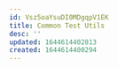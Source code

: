 ```yaml
---
id: Vsz5oaYsuDI0MDgqpV1EK
title: Common Test Utils
desc: ''
updated: 1644614402813
created: 1644614400294
---
```



